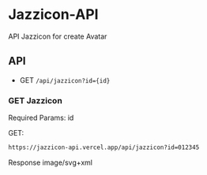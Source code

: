# Jazzicon-API
API Jazzicon for create Avatar

## API
- GET `/api/jazzicon?id={id}`

### GET Jazzicon

Required Params: id

GET:
```bash
https://jazzicon-api.vercel.app/api/jazzicon?id=012345
```

Response
image/svg+xml
